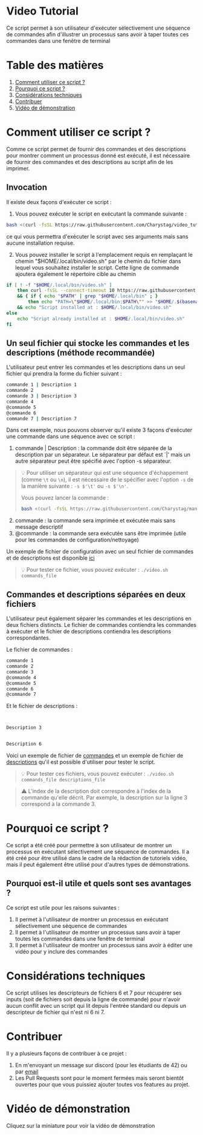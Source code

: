 # Video Tutorial

Ce script permet à son utilisateur d'exécuter sélectivement une séquence de commandes afin d'illustrer un processus sans avoir à taper toutes ces commandes dans une fenêtre de terminal

# Table des matières

1.	[Comment utiliser ce script ?](#comment-utiliser-ce-script-)
2.	[Pourquoi ce script ?](#pourquoi-ce-script-)
3.	[Considérations techniques](#considérations-techniques)
4.	[Contribuer](#contribuer)
5.	[Vidéo de démonstration](#vidéo-de-démonstration)

# Comment utiliser ce script ?

Comme ce script permet de fournir des commandes et des descriptions pour montrer comment un processus donné est exécuté, il est nécessaire de fournir des commandes et des descriptions au script afin de les imprimer.

## Invocation

Il existe deux façons d'exécuter ce script :
1.	Vous pouvez exécuter le script en exécutant la commande suivante :
```bash
bash <(curl -fsSL https://raw.githubusercontent.com/Charystag/video_tutorial/master/video.sh)
```
ce qui vous permettra d'exécuter le script avec ses arguments mais sans aucune installation requise.

2.	Vous pouvez installer le script à l'emplacement requis en remplaçant le chemin "$HOME/.local/bin/video.sh" par le chemin du fichier dans lequel vous souhaitez installer le script. Cette ligne de commande ajoutera également le répertoire cible au chemin
```bash
if [ ! -f "$HOME/.local/bin/video.sh" ]
    then curl -fsSL --connect-timeout 10 https://raw.githubusercontent.com/Charystag/video_tutorial/master/video.sh -o "$HOME/.local/bin/video.sh" \
    && { if { echo "$PATH" | grep "$HOME/.local/bin" ; }
        then echo "PATH=\"$HOME/.local/bin:$PATH\"" >> "$HOME/.$(basename $SHELL)rc"; echo "Path : \`$HOME/.local/bin added to path'" ; . "$HOME/.$(basename $SHELL)rc" ; fi ; } \
    && echo "Script installed at : $HOME/.local/bin/video.sh"
else
    echo "Script already installed at : $HOME/.local/bin/video.sh"
fi
```

## Un seul fichier qui stocke les commandes et les descriptions (méthode recommandée)

L'utilisateur peut entrer les commandes et les descriptions dans un seul fichier qui prendra la forme du fichier suivant :
```bash
commande 1 | Description 1
commande 2
commande 3 | Description 3
commande 4
@commande 5
@commande 6
commande 7 | Description 7
```

Dans cet exemple, nous pouvons observer qu'il existe 3 façons d'exécuter une commande dans une séquence avec ce script :
1.	commande | Description : la commande doit être séparée de la description par un séparateur. Le séparateur par défaut est `|' mais un autre séparateur peut être spécifié avec l'option -s séparateur.

<blockquote>

:bulb: Pour utiliser un séparateur qui est une séquence d'échappement (comme `\t` ou `\n`), il est nécessaire de le spécifier avec l'option `-s` de la manière suivante : `-s $'\t'` ou `-s $'\n'`.

Vous pouvez lancer la commande : 
```bash
bash <(curl -fsSL https://raw.githubusercontent.com/Charystag/man_reader/master/man_reader.sh) bash QUOTING
```

</blockquote>

2.    commande : la commande sera imprimée et exécutée mais sans message descriptif
3.    @commande : la commande sera exécutée sans être imprimée (utile pour les commandes de configuration/nettoyage)

Un exemple de fichier de configuration avec un seul fichier de commandes et de descriptions est disponible [ici](/tests_commands/commands_and_descriptions.txt)

> :bulb: Pour tester ce fichier, vous pouvez exécuter : `./video.sh commands_file`

## Commandes et descriptions séparées en deux fichiers

L'utilisateur peut également séparer les commandes et les descriptions en deux fichiers distincts. Le fichier de commandes contiendra les commandes à exécuter et le fichier de descriptions contiendra les descriptions correspondantes.

Le fichier de commandes :
```bash
commande 1
commande 2
commande 3
@commande 4
@commande 5
commande 6
@commande 7
```

Et le fichier de descriptions :
```bash


Description 3


Description 6
```

Voici un exemple de fichier de [commandes](/tests_commands/commands.txt) et un exemple de fichier de [descriptions](/tests_commands/descriptions.txt) qu'il est possible d'utiliser pour tester le script.<br/>

> :bulb: Pour tester ces fichiers, vous pouvez exécuter : `./video.sh commands_file descriptions_file`

> :warning: L'index de la description doit correspondre à l'index de la commande qu'elle décrit.
> Par exemple, la description sur la ligne 3 correspond à la commande 3.

# Pourquoi ce script ?

Ce script a été créé pour permettre à son utilisateur de montrer un processus en exécutant sélectivement une séquence de commandes. Il a été créé pour être utilisé dans le cadre de la rédaction de tutoriels vidéo, mais il peut également être utilisé pour d'autres types de démonstrations.

## Pourquoi est-il utile et quels sont ses avantages ?

Ce script est utile pour les raisons suivantes :
1.	Il permet à l'utilisateur de montrer un processus en exécutant sélectivement une séquence de commandes
2.	Il permet à l'utilisateur de montrer un processus sans avoir à taper toutes les commandes dans une fenêtre de terminal
3.	Il permet à l'utilisateur de montrer un processus sans avoir à éditer une vidéo pour y inclure des commandes

# Considérations techniques

Ce script utilises les descripteurs de fichiers 6 et 7 pour récupérer ses inputs (soit de fichiers soit depuis la ligne de commande) pour n'avoir aucun conflit avec un script qui lit depuis l'entrée standard ou depuis un descripteur de fichier qui n'est ni 6 ni 7.

# Contribuer
Il y a plusieurs façons de contribuer à ce projet :
1.	En m'envoyant un message sur discord (pour les étudiants de 42) ou par [email](mailto:Charystag@proton.me?subject=[video_tutorial])
2.	Les Pull Requests sont pour le moment fermées mais seront bientôt ouvertes pour que vous puissiez ajouter toutes vos features au projet.

# Vidéo de démonstration

Cliquez sur la miniature pour voir la vidéo de démonstration
